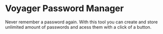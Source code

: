 # Voyager Password Manager
 Never remember a password again. With this tool you can create and store unlimited amount of passwords and acess them with a click of a button.
